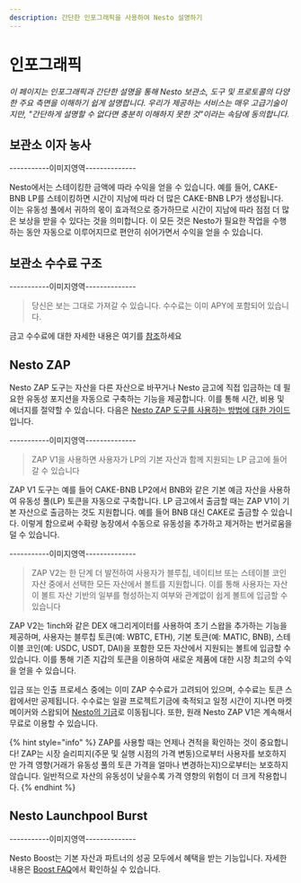 ```yaml
---
description: 간단한 인포그래픽을 사용하여 Nesto 설명하기
---
```


# 인포그래픽

_이 페이지는 인포그래픽과 간단한 설명을 통해 Nesto 보관소, 도구 및 프로토콜의 다양한 주요 측면을 이해하기 쉽게 설명합니다. 우리가 제공하는 서비스는 매우 고급기술이지만, "간단하게 설명할 수 없다면 충분히 이해하지 못한 것"이라는 속담에 동의합니다._

## 보관소 이자 농사

\-----------이미지영역--------------

Nesto에서는 스테이킹한 금액에 따라 수익을 얻을 수 있습니다. 예를 들어, CAKE-BNB LP를 스테이킹하면 시간이 지남에 따라 더 많은 CAKE-BNB LP가 생성됩니다. 이는 유동성 풀에서 귀하의 몫이 효과적으로 증가하므로 시간이 지남에 따라 점점 더 많은 보상을 받을 수 있다는 것을 의미합니다. 이 모든 것은 Nesto가 필요한 작업을 수행하는 동안 자동으로 이루어지므로 편안히 쉬어가면서 수익을 얻을 수 있습니다.

## 보관소 수수료 구조

\-----------이미지영역--------------

> 당신은 보는 그대로 가져갈 수 있습니다. 수수료는 이미 APY에 포함되어 있습니다.

금고 수수료에 대한 자세한 내용은 여기를 [참조](../undefined-1/vaults.md)하세요

## Nesto ZAP

Nesto ZAP 도구는 자산을 다른 자산으로 바꾸거나 Nesto 금고에 직접 입금하는 데 필요한 유동성 포지션을 자동으로 구축하는 기능을 제공합니다. 이를 통해 시간, 비용 및 에너지를 절약할 수 있습니다. 다음은 [Nesto ZAP 도구를 사용하는 방법에 대한 가이드](undefined-1.md#nesto-zap)입니다.

\-----------이미지영역--------------

> ZAP V1을 사용하면 사용자가 LP의 기본 자산과 함께 지원되는 LP 금고에 들어갈 수 있습니다

ZAP V1 도구는 예를 들어 CAKE-BNB LP2에서 BNB와 같은 기본 예금 자산을 사용하여 유동성 풀(LP) 토큰을 자동으로 구축합니다. LP 금고에서 출금할 때는 ZAP V1이 기본 자산으로 출금하는 것도 지원합니다. 예를 들어 BNB 대신 CAKE로 출금할 수 있습니다. 이렇게 함으로써 수확량 농장에서 수동으로 유동성을 추가하고 제거하는 번거로움을 덜 수 있습니다.

\-----------이미지영역--------------

> ZAP V2는 한 단계 더 발전하여 사용자가 블루칩, 네이티브 또는 스테이블 코인 자산 중에서 선택한 모든 자산에서 볼트를 지원합니다. 이를 통해 사용자는 자산이 볼트 자산 기반의 일부를 형성하는지 여부와 관계없이 쉽게 볼트에 입금할 수 있습니다

ZAP V2는 1inch와 같은 DEX 애그리게이터를 사용하여 초기 스왑을 추가하는 기능을 제공하며, 사용자는 블루칩 토큰(예: WBTC, ETH), 기본 토큰(예: MATIC, BNB), 스테이블 코인(예: USDC, USDT, DAI)을 포함한 모든 자산에서 지원되는 볼트에 입금할 수 있습니다. 이를 통해 기존 지갑의 토큰을 이용하여 새로운 제품에 대한 시장 최고의 수익을 얻을 수 있습니다.

입금 또는 인출 프로세스 중에는 이미 ZAP 수수료가 고려되어 있으며, 수수료는 토큰 스왑에서만 공제됩니다. 수수료는 일괄 프로젝트기금에 축적되고 일정 시간이 지나면 마켓 메이커와 스왑되어  [Nesto의 기금](../undefined-3/undefined-3.md)로 이동됩니다. 또한, 원래 Nesto ZAP V1은 계속해서 무료로 이용할 수 있습니다.

{% hint style="info" %}
ZAP를 사용할 때는 언제나 견적을 확인하는 것이 중요합니다! ZAP는 시장 슬리피지(주문 및 실행 시점의 가격 변동)으로부터 사용자를 보호하지만 가격 영향(거래가 유동성 풀의 토큰 가격을 얼마나 변경하는지)으로부터는 보호하지 않습니다. 일반적으로 자산의 유동성이 낮을수록 가격 영향의 위험이 더 크게 작용합니다.
{% endhint %}

## Nesto Launchpool Burst

\-----------이미지영역--------------

Nesto Boost는 기본 자산과 파트너의 성공 모두에서 혜택을 받는 기능입니다. 자세한 내용은 [Boost FAQ](../undefined-1/undefined-1.md#burst)에서 확인하실 수 있습니다.
